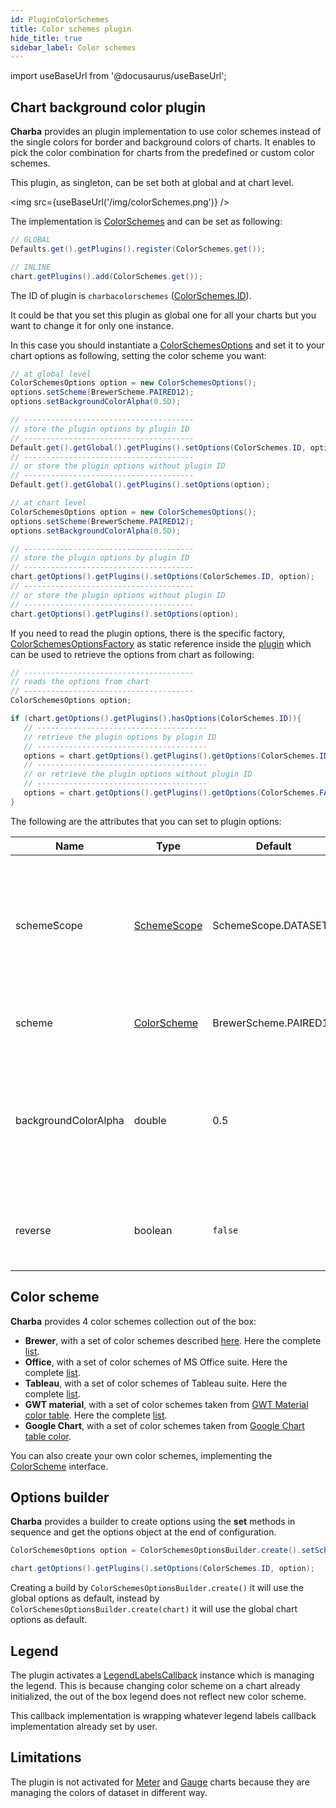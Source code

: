 ```yaml
---
id: PluginColorSchemes
title: Color schemes plugin
hide_title: true
sidebar_label: Color schemes
---
```

import useBaseUrl from '@docusaurus/useBaseUrl';

## Chart background color plugin

**Charba** provides an plugin implementation to use color schemes instead of the single colors for border and background colors of charts.
It enables to pick the color combination for charts from the predefined or custom color schemes.

This plugin, as singleton, can be set both at global and at chart level.

<img src={useBaseUrl('/img/colorSchemes.png')} />

The implementation is [ColorSchemes](http://www.pepstock.org/Charba/3.3/org/pepstock/charba/client/impl/plugins/ColorSchemes.html) and can be set as following:

```java
// GLOBAL
Defaults.get().getPlugins().register(ColorSchemes.get());

// INLINE
chart.getPlugins().add(ColorSchemes.get());
```

The ID of plugin is `charbacolorschemes` ([ColorSchemes.ID](http://www.pepstock.org/Charba/3.3/org/pepstock/charba/client/impl/plugins/ColorSchemes.html#ID)).

It could be that you set this plugin as global one for all your charts but you want to change it for only one instance.

In this case you should instantiate a [ColorSchemesOptions](http://www.pepstock.org/Charba/3.3/org/pepstock/charba/client/impl/plugins/ColorSchemesOptions.html) and set it to your chart options as following, setting the color scheme you want:

```java
// at global level
ColorSchemesOptions option = new ColorSchemesOptions();
options.setScheme(BrewerScheme.PAIRED12);
options.setBackgroundColorAlpha(0.5D);

// --------------------------------------
// store the plugin options by plugin ID
// --------------------------------------
Default.get().getGlobal().getPlugins().setOptions(ColorSchemes.ID, option);
// --------------------------------------
// or store the plugin options without plugin ID
// --------------------------------------
Default.get().getGlobal().getPlugins().setOptions(option);

// at chart level
ColorSchemesOptions option = new ColorSchemesOptions();
options.setScheme(BrewerScheme.PAIRED12);
options.setBackgroundColorAlpha(0.5D);

// --------------------------------------
// store the plugin options by plugin ID
// --------------------------------------
chart.getOptions().getPlugins().setOptions(ColorSchemes.ID, option);
// --------------------------------------
// or store the plugin options without plugin ID
// --------------------------------------
chart.getOptions().getPlugins().setOptions(option);
```

If you need to read the plugin options, there is the specific factory, [ColorSchemesOptionsFactory](http://www.pepstock.org/Charba/3.3/org/pepstock/charba/client/impl/plugins/ColorSchemesOptionsFactory.html) as static reference inside the [plugin](http://www.pepstock.org/Charba/3.3/org/pepstock/charba/client/impl/plugins/ColorSchemes.html) which can be used to retrieve the options from chart as following:

```java
// --------------------------------------
// reads the options from chart
// --------------------------------------
ColorSchemesOptions option;

if (chart.getOptions().getPlugins().hasOptions(ColorSchemes.ID)){
   // --------------------------------------
   // retrieve the plugin options by plugin ID
   // --------------------------------------
   options = chart.getOptions().getPlugins().getOptions(ColorSchemes.ID, ColorSchemes.FACTORY);
   // --------------------------------------
   // or retrieve the plugin options without plugin ID
   // --------------------------------------
   options = chart.getOptions().getPlugins().getOptions(ColorSchemes.FACTORY);
}
```

The following are the attributes that you can set to plugin options:

| Name | Type | Default | Description
| ---- | ---- | ------- | -----------
| schemeScope | [SchemeScope](http://www.pepstock.org/Charba/3.3/org/pepstock/charba/client/impl/plugins/enums/SchemeScope.html) | SchemeScope.DATASET | if set to `data`, the color scheme is applied to the data instead of dataset. This can be set only for BAR or BUBBLE charts.
| scheme | [ColorScheme](http://www.pepstock.org/Charba/3.3/org/pepstock/charba/client/impl/plugins/ColorScheme.html) | BrewerScheme.PAIRED12 | defines the name of color scheme to apply
| backgroundColorAlpha | double | 0.5 | The transparency value for the background color. Must be a number between 0.0 (fully transparent) and 1.0 (no transparency).
| reverse | boolean | `false` | if set to `true`, the order of the colors in the selected scheme is reversed.

## Color scheme

**Charba** provides 4 color schemes collection out of the box:

 * **Brewer**, with a set of color schemes described [here](http://colorbrewer2.org/). Here the complete [list](ColorSchemeBrewer).
 * **Office**, with a set of color schemes of MS Office suite. Here the complete [list](ColorSchemeOffice).
 * **Tableau**, with a set of color schemes of Tableau suite. Here the complete [list](ColorSchemeTableau).
 * **GWT material**, with a set of color schemes taken from [GWT Material color table](GWTMaterialColors). Here the complete [list](ColorSchemeGwtMaterial).
 * **Google Chart**, with a set of color schemes taken from [Google Chart table color](GoogleChartColors).

You can also create your own color schemes, implementing the [ColorScheme](http://www.pepstock.org/Charba/3.3/org/pepstock/charba/client/impl/plugins/ColorScheme.html) interface.

## Options builder

**Charba** provides a builder to create options using the **set** methods in sequence and get the options object at the end of configuration.

```java
ColorSchemesOptions option = ColorSchemesOptionsBuilder.create().setScheme(BrewerScheme.PAIRED12).setBackgroundColorAlpha(0.5D).build();

chart.getOptions().getPlugins().setOptions(ColorSchemes.ID, option);
```

Creating a build by `ColorSchemesOptionsBuilder.create()` it will use the global options as default, instead by `ColorSchemesOptionsBuilder.create(chart)` it will use the global chart options as default.

## Legend

The plugin activates a [LegendLabelsCallback](http://www.pepstock.org/Charba/3.3/org/pepstock/charba/client/callbacks/LegendLabelsCallback.html) instance which is managing the legend. This is because changing color scheme on a chart already initialized, the  out of the box legend does not reflect new color scheme.

This callback implementation is wrapping whatever legend labels callback implementation already set by user.

## Limitations

The plugin is not activated for [Meter](ChartMeter) and [Gauge](ChartGauge) charts because they are managing the colors of dataset in different way.
